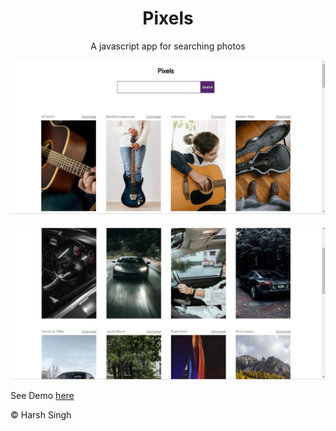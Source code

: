 <h1 align="center">Pixels</h1>
<p align="center">A javascript app for searching photos</p>

<p align="center">
<img src="images/ss1.jpg" alt="ss1" />
&nbsp;
<img src="images/ss2.jpg" alt="ss2" />
</p>

<p>See Demo <a href="https://pixels-hs.netlify.app/">here</a>



<p>&copy; Harsh Singh</p>